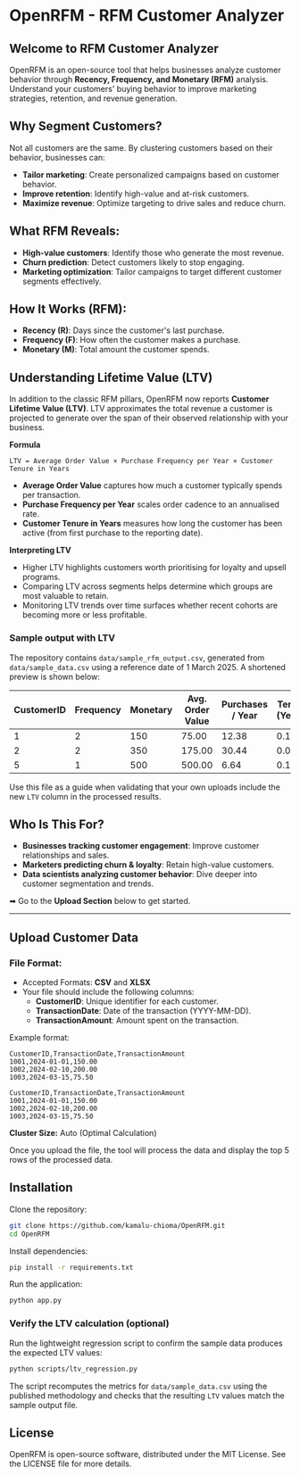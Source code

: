 # OpenRFM - RFM Customer Analyzer

## Welcome to RFM Customer Analyzer

OpenRFM is an open-source tool that helps businesses analyze customer behavior through **Recency, Frequency, and Monetary (RFM)** analysis. Understand your customers' buying behavior to improve marketing strategies, retention, and revenue generation.

## Why Segment Customers?

Not all customers are the same. By clustering customers based on their behavior, businesses can:
- **Tailor marketing**: Create personalized campaigns based on customer behavior.
- **Improve retention**: Identify high-value and at-risk customers.
- **Maximize revenue**: Optimize targeting to drive sales and reduce churn.

## What RFM Reveals:
- **High-value customers**: Identify those who generate the most revenue.
- **Churn prediction**: Detect customers likely to stop engaging.
- **Marketing optimization**: Tailor campaigns to target different customer segments effectively.

## How It Works (RFM):
- **Recency (R)**: Days since the customer's last purchase.
- **Frequency (F)**: How often the customer makes a purchase.
- **Monetary (M)**: Total amount the customer spends.

## Understanding Lifetime Value (LTV)
In addition to the classic RFM pillars, OpenRFM now reports **Customer Lifetime Value (LTV)**. LTV approximates the total revenue a customer is projected to generate over the span of their observed relationship with your business.

**Formula**

```
LTV = Average Order Value × Purchase Frequency per Year × Customer Tenure in Years
```

- **Average Order Value** captures how much a customer typically spends per transaction.
- **Purchase Frequency per Year** scales order cadence to an annualised rate.
- **Customer Tenure in Years** measures how long the customer has been active (from first purchase to the reporting date).

**Interpreting LTV**

- Higher LTV highlights customers worth prioritising for loyalty and upsell programs.
- Comparing LTV across segments helps determine which groups are most valuable to retain.
- Monitoring LTV trends over time surfaces whether recent cohorts are becoming more or less profitable.

### Sample output with LTV
The repository contains `data/sample_rfm_output.csv`, generated from `data/sample_data.csv` using a reference date of 1 March 2025. A shortened preview is shown below:

| CustomerID | Frequency | Monetary | Avg. Order Value | Purchases / Year | Tenure (Years) | LTV |
|------------|-----------|----------|------------------|------------------|----------------|-----|
| 1 | 2 | 150 | 75.00 | 12.38 | 0.16 | 150.00 |
| 2 | 2 | 350 | 175.00 | 30.44 | 0.07 | 350.00 |
| 5 | 1 | 500 | 500.00 | 6.64 | 0.15 | 500.00 |

Use this file as a guide when validating that your own uploads include the new `LTV` column in the processed results.

## Who Is This For?
- **Businesses tracking customer engagement**: Improve customer relationships and sales.
- **Marketers predicting churn & loyalty**: Retain high-value customers.
- **Data scientists analyzing customer behavior**: Dive deeper into customer segmentation and trends.

➡ Go to the **Upload Section** below to get started.

---

## Upload Customer Data

### File Format:
- Accepted Formats: **CSV** and **XLSX**
- Your file should include the following columns:
  - **CustomerID**: Unique identifier for each customer.
  - **TransactionDate**: Date of the transaction (YYYY-MM-DD).
  - **TransactionAmount**: Amount spent on the transaction.

Example format:
```csv
CustomerID,TransactionDate,TransactionAmount
1001,2024-01-01,150.00
1002,2024-02-10,200.00
1003,2024-03-15,75.50

CustomerID,TransactionDate,TransactionAmount
1001,2024-01-01,150.00
1002,2024-02-10,200.00
1003,2024-03-15,75.50
```

**Cluster Size:** Auto (Optimal Calculation)

Once you upload the file, the tool will process the data and display the top 5 rows of the processed data.

## Installation

Clone the repository:

```bash
git clone https://github.com/kamalu-chioma/OpenRFM.git
cd OpenRFM
```

Install dependencies:

```bash
pip install -r requirements.txt
```

Run the application:

```bash
python app.py
```

### Verify the LTV calculation (optional)

Run the lightweight regression script to confirm the sample data produces the expected LTV values:

```bash
python scripts/ltv_regression.py
```

The script recomputes the metrics for `data/sample_data.csv` using the published methodology and checks that the resulting `LTV` values match the sample output file.

## License

OpenRFM is open-source software, distributed under the MIT License. See the LICENSE file for more details.
